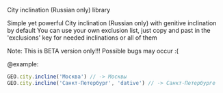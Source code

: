 City inclination (Russian only) library

Simple yet powerful City inclination (Russian only) with genitive
inclination by default
You can use your own exclusion list, just copy and past in the 'exclusions' key for needed inclinations
or all of them

Note: This is BETA version only!!! Possible bugs may occur :(

@example:
```javascript
GEO.city.incline('Москва') // -> Москвы
GEO.city.incline('Санкт-Петербург', 'dative') // -> Санкт-Петербурге
```